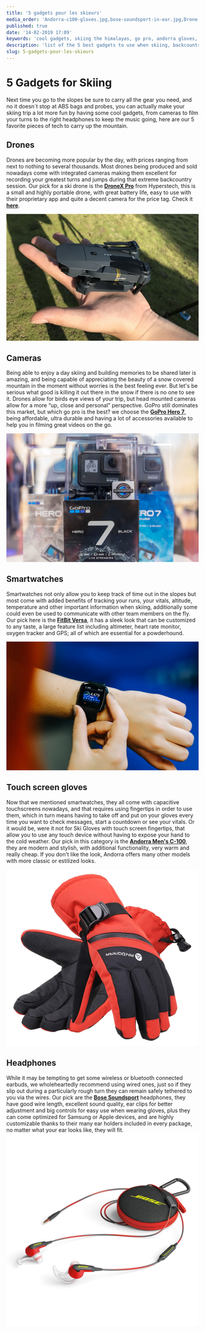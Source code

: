 ```yaml
---
title: '5 gadgets pour les skieurs'
media_order: 'Andorra-c100-gloves.jpg,bose-soundsport-in-ear.jpg,Drone-X-Pro.jpg,Fitbit-versa.jpg,fit-bit-versa.jpg,Go-pro-hero-7.jpg'
published: true
date: '14-02-2019 17:09'
keywords: 'cool gadgets, skiing the himalayas, go pro, andorra gloves, ski drone, new gadgets'
description: 'list of the 5 best gadgets to use when skiing, backcountry skiing or hiking'
slug: 5-gadgets-pour-les-skieurs
---
```


# 5 Gadgets for Skiing

Next time you go to the slopes be sure to carry all the gear you need, and no it doesn´t stop at ABS bags and probes, you can actually make your skiing trip a lot more fun by having some cool gadgets, from cameras to film your turns to the right headphones to keep the music going, here are our 5 favorite pieces of tech to carry up the mountain.

## Drones

Drones are becoming more popular by the day, with prices ranging from next to nothing to several thousands. Most drones being produced and sold nowadays come with integrated cameras making them excellent for recording your greatest turns and jumps during that extreme backcountry session. Our pick for a ski drone is the **<a href="https://shop.hyperstech.com/products/dronex-pro" target="_blank">DroneX Pro</a>** from Hyperstech, this is a small and highly portable drone, with great battery life, easy to use with their proprietary app and quite a decent camera for the price tag. Check it **<a href="https://www.youtube.com/watch?v=t5IqGhyZbpg" target="_blank">here</a>**.

![skiing videos with drones](Drone-X-Pro.jpg?width=100%)

## Cameras

Being able to enjoy a day skiing and building memories to be shared later is amazing, and being capable of appreciating the beauty of a snow covered mountain in the moment without worries is the best feeling ever. But let's be serious what good is killing it out there in the snow if there is no one to see it. Drones allow for birds eye views of your trip, but head mounted cameras allow for a more “up, close and personal” perspective. GoPro still dominates this market,  but which go pro is the best? we choose the **<a href="https://www.amazon.com/GoPro-Silver-Waterproof-MicroSDHC-Flexible/dp/B07J5MB3Y3/ref=sr_1_1_sspa?keywords=hero+7&qid=1549647005&s=Electronics&sr=1-1-spons&psc=1" target="_blank">GoPro Hero 7</a>**, being affordable, ultra durable and having a lot of accessories available to help you in filming great videos on the go. 

![Headmounted camera for skiers](Go-pro-hero-7.jpg?width=100%)

## Smartwatches

Smartwatches not only allow you to keep track of time out in the slopes but most come with added benefits of tracking your runs, your vitals, altitude, temperature and other important information when skiing, additionally some could even be used to communicate with other team members on the fly. Our pick here is the **<a href="https://www.rei.com/product/139635/fitbit-versa-smart-watch?cm_mmc=aff_AL-_-1915-_-2246-_-NA&avad=2246_b14ad534d" target="_blank">FitBit Versa</a>**, it has a sleek look that can be customized to any taste, a large feature list including altimeter, heart rate monitor, oxygen tracker and GPS; all of which are essential for a powderhound.

![Smart Watch for Snowboard](Fitbit-versa.jpg?width=100%)

## Touch screen gloves

Now that we mentioned smartwatches, they all come with capacitive touchscreens nowadays, and that requires using fingertips in order to use them, which in turn means having to take off and put on your gloves every time you want to check messages, start a countdown or see your vitals. Or it would be, were it not for Ski Gloves with touch screen fingertips, that allow you to use any touch device without having to expose your hand to the cold weather. Our pick in this category is the **<a href="https://www.amazon.com/Andorra-Country-Textured-Touchscreen-Zippered/dp/B072ZYY87D?tag=extremepedia-20&th=1&psc=1" target="_blank">Andorra Men's C-100</a>**, they are modern and stylish, with additional functionality, very warm and really cheap. If you don't like the look, Andorra offers many other models with more classic or estilized looks.

![Touchscreen gloves for skiing](Andorra-c100-gloves.jpg?width=100%)

## Headphones

While it may be tempting to get some wireless or bluetooth connected earbuds, we wholeheartedly recommend using wired ones, just so if they slip out during a particularly rough turn they can remain safely tethered to you via the wires. Our pick are the **<a href="https://www.amazon.com/dp/B0117RFZHC/ref=as_li_ss_tl?ie=UTF8&linkCode=sl1&tag=whptable-20&linkId=8a568357dd370406134dd17a48c9f4f8&language=en_US&th=1" target="_blank"> Bose Soundsport</a>** headphones, they have good wire length, excellent sound quality, ear clips for better adjustment and big controls for easy use when wearing gloves, plus they can come optimized for Samsung or Apple devices, and are highly customizable thanks to their many ear holders included in every package, no matter what your ear looks like, they will fit.
![headphones for skiers](bose-soundsport-in-ear.jpg?width=100%)

